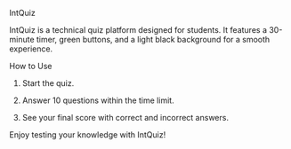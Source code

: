IntQuiz

IntQuiz is a technical quiz platform designed for students. It features a 30-minute timer, green buttons, and a light black background for a smooth experience.

How to Use

1. Start the quiz.


2. Answer 10 questions within the time limit.


3. See your final score with correct and incorrect answers.



Enjoy testing your knowledge with IntQuiz!


